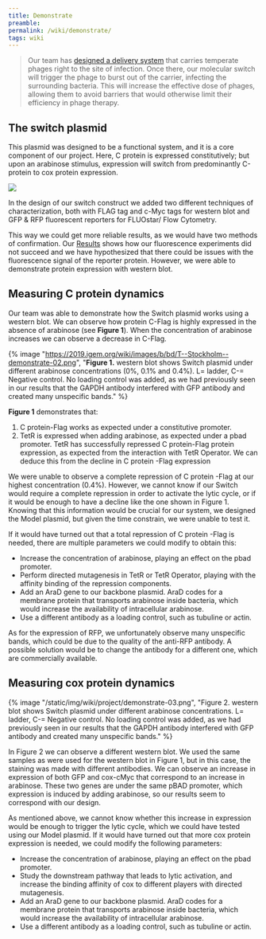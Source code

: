 ```yaml
---
title: Demonstrate
preamble:
permalink: /wiki/demonstrate/
tags: wiki
---
```


> Our team has [designed a delivery system](/wiki/description/) that carries temperate phages right to the site of infection. Once there, our molecular switch will trigger the phage to burst out of the carrier, infecting the surrounding bacteria. This will increase the effective dose of phages, allowing them to avoid barriers that would otherwise limit their efficiency in phage therapy.

## The switch plasmid

This plasmid was designed to be a functional system, and it is a core component of our project. Here, C protein is expressed constitutively; but upon an arabinose stimulus, expression will switch from predominantly C-protein to cox protein expression.

![](https://2019.igem.org/wiki/images/d/d4/T--Stockholm--demonstrate-01.png)

In the design of our switch construct we added two different techniques of characterization, both with FLAG tag and c-Myc tags for western blot and GFP & RFP fluorescent reporters for FLUOstar/ Flow Cytometry.

This way we could get more reliable results, as we would have two methods of confirmation. Our [Results](/wiki/results/) shows how our fluorescence experiments did not succeed and we have hypothesized that there could be issues with the fluorescence signal of the reporter protein. However, we were able to demonstrate protein expression with western blot.

## Measuring C protein dynamics

Our team was able to demonstrate how the Switch plasmid works using a western blot. We can observe how protein C-Flag is highly expressed in the absence of arabinose (see **Figure 1**). When the concentration of arabinose increases we can observe a decrease in C-Flag.

{% image "https://2019.igem.org/wiki/images/b/bd/T--Stockholm--demonstrate-02.png", "**Figure 1.** western blot shows Switch plasmid under different arabinose concentrations (0%, 0.1% and 0.4%). L= ladder, C-= Negative control. No loading control was added, as we had previously seen in our results that the GAPDH antibody interfered with GFP antibody and created many unspecific bands." %}

**Figure 1** demonstrates that:

1. C protein-Flag works as expected under a constitutive promoter.
2. TetR is expressed when adding arabinose, as expected under a pbad promoter. TetR has successfully repressed C protein-Flag protein expression, as expected from the interaction with TetR Operator. We can deduce this from the decline in C protein -Flag expression

We were unable to observe a complete repression of C protein -Flag at our highest concentration (0.4%). However, we cannot know if our Switch would require a complete repression in order to activate the lytic cycle, or if it would be enough to have a decline like the one shown in Figure 1. Knowing that this information would be crucial for our system, we designed the Model plasmid, but given the time constrain, we were unable to test it.

If it would have turned out that a total repression of C protein -Flag is needed, there are multiple parameters we could modify to obtain this:

-   Increase the concentration of arabinose, playing an effect on the pbad promoter.
-   Perform directed mutagenesis in TetR or TetR Operator, playing with the affinity binding of the repression components.
-   Add an AraD gene to our backbone plasmid. AraD codes for a membrane protein that transports arabinose inside bacteria, which would increase the availability of intracellular arabinose.
-   Use a different antibody as a loading control, such as tubuline or actin.

As for the expression of RFP, we unfortunately observe many unspecific bands, which could be due to the quality of the anti-RFP antibody. A possible solution would be to change the antibody for a different one, which are commercially available.

## Measuring cox protein dynamics

{% image "/static/img/wiki/project/demonstrate-03.png", "Figure 2. western blot shows Switch plasmid under different arabinose concentrations. L= ladder, C-= Negative control. No loading control was added, as we had previously seen in our results that the GAPDH antibody interfered with GFP antibody and created many unspecific bands." %}

In Figure 2 we can observe a different western blot. We used the same samples as were used for the western blot in Figure 1, but in this case, the staining was made with different antibodies. We can observe an increase in expression of both GFP and cox-cMyc that correspond to an increase in arabinose. These two genes are under the same pBAD promoter, which expression is induced by adding arabinose, so our results seem to correspond with our design.

As mentioned above, we cannot know whether this increase in expression would be enough to trigger the lytic cycle, which we could have tested using our Model plasmid. If it would have turned out that more cox protein expression is needed, we could modify the following parameters:

-   Increase the concentration of arabinose, playing an effect on the pbad promoter.
-   Study the downstream pathway that leads to lytic activation, and increase the binding affinity of cox to different players with directed mutagenesis.
-   Add an AraD gene to our backbone plasmid. AraD codes for a membrane protein that transports arabinose inside bacteria, which would increase the availability of intracellular arabinose.
-   Use a different antibody as a loading control, such as tubuline or actin.
